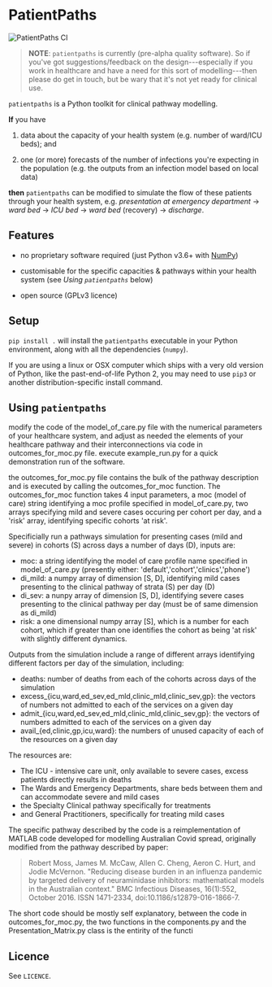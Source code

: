 # PatientPaths

![PatientPaths CI](https://github.com/anu-act-health-covid19-support/patientpaths/workflows/PatientPaths%20CI/badge.svg)

> **NOTE**: `patientpaths` is currently (pre-alpha quality software). So if you've 
> got suggestions/feedback on the design---especially if you work in healthcare 
> and have a need for this sort of modelling---then please do get in touch, 
> but be wary that it's not yet ready for clinical use.

`patientpaths` is a Python toolkit for clinical pathway modelling.

**If** you have

1. data about the capacity of your health system (e.g. number of ward/ICU beds);
   and

2. one (or more) forecasts of the number of infections you're expecting in the
   population (e.g. the outputs from an infection model based on local data)

**then** `patientpaths` can be modified to simulate the flow of these patients through your
health system, e.g. _presentation at emergency department_ → _ward bed_ → _ICU
bed_ → _ward bed_ (recovery) → _discharge_.

## Features

- no proprietary software required (just Python v3.6+ with
  [NumPy](https://numpy.org))

- customisable for the specific capacities & pathways within your health
  system (see _Using `patientpaths`_ below)

- open source (GPLv3 licence)

## Setup

`pip install .` will install the `patientpaths` executable in your Python
environment, along with all the dependencies (`numpy`).

If you are using a linux or OSX computer which ships with a very old version
of Python, like the past-end-of-life Python 2, you may need to use `pip3` or
another distribution-specific install command.

## Using `patientpaths`

modify the code of the model_of_care.py file with the numerical parameters of your healthcare system, 
and adjust as needed the elements of your healthcare pathway and their interconnections via code in outcomes_for_moc.py file.
execute example_run.py for a quick demonstration run of the software.

the outcomes_for_moc.py file contains the bulk of the pathway description and is executed by calling the outcomes_for_moc function.
The outcomes_for_moc function takes 4 input parameters, a moc (model of care) string identifying a moc profile specified in model_of_care.py,
two arrays specifying mild and severe cases occuring per cohort per day, and a 'risk' array, identifying specific cohorts 'at risk'.

Specificially run a pathways simulation for presenting cases (mild and severe) in cohorts (S) across days a number of days (D), inputs are:
- moc: a string identifying the model of care profile name specified in model_of_care.py (presently either: 'default','cohort','clinics','phone')
- di_mild: a numpy array of dimension [S, D], identifying mild cases presenting to the clinical pathway of strata (S) per day (D)
- di_sev: a nunpy array of dimension [S, D], identifying severe cases presenting to the clinical pathway per day (must be of same dimension as di_mild)
- risk: a one dimensional numpy array [S], which is a number for each cohort, which if greater than one identifies the cohort as being 'at risk' with slightly different dynamics.

Outputs from the simulation include a range of different arrays identifying different factors per day of the simulation, including:
 * deaths: number of deaths from each of the cohorts across days of the simulation
 * excess_{icu,ward,ed_sev,ed_mld,clinic_mld,clinic_sev,gp}: the vectors of numbers not admitted to each of the services on a given day
 * admit_{icu,ward,ed_sev,ed_mld,clinic_mld,clinic_sev,gp}: the vectors of numbers admitted to each of the services on a given day
 * avail_{ed,clinic,gp,icu,ward}: the numbers of unused capacity of each of the resources on a given day

The resources are:
 * The ICU - intensive care unit, only available to severe cases, excess patients directly results in deaths
 * The Wards and Emergency Departments, share beds between them and can accommodate severe and mild cases
 * the Specialty Clinical pathway specifically for treatments
 * and General Practitioners, specifically for treating mild cases

The specific pathway described by the code is a reimplementation of MATLAB code developed for modelling Australian Covid spread, originally modified from the pathway described by paper:
> Robert Moss, James M. McCaw, Allen C. Cheng, Aeron C. Hurt, and Jodie McVernon. "Reducing disease burden in an influenza pandemic by targeted delivery of neuraminidase inhibitors: mathematical models in the Australian context." BMC Infectious Diseases, 16(1):552, October 2016. ISSN 1471-2334, doi:10.1186/s12879-016-1866-7.

The short code should be mostly self explanatory, between the code in outcomes_for_moc.py, the two functions in the components.py and the Presentation_Matrix.py class is the entirity of the functi

## Licence

See `LICENCE`.
